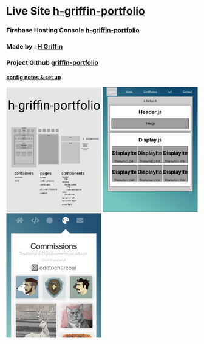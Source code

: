 
# Live Site [h-griffin-portfolio](https://h-griffin-portfolio.web.app/)

### Firebase Hosting Console [h-griffin-portfolio](https://console.firebase.google.com//u/0/project/h-griffin-portfolio/hosting/sites)

### Made by : [H Griffin](https://github.com/h-griffin)

### Project Github [griffin-portfolio](https://github.com/h-griffin/griffin-portfolio)

#### [config notes & set up](config-notes.md)

<!-- ![whiteboard](src/images/whiteboard.png)
![wireframe](src/images/wireframe.png)
![final](src/images/final-art.png) -->

<div display="flex">
    <img src="src/images/whiteboard.png" alt="whiteboard" width="250">
    <img src="src/images/wireframe.png" alt="wireframe" width="250">
    <img src="src/images/final-art.png" alt="final" width="250">
</div>
